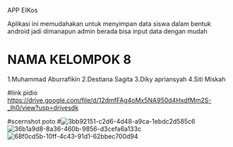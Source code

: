 APP EIKos

Aplikasi ini memudahakan untuk menyimpan data siswa dalam bentuk android jadi dimanapun admin 
berada bisa input data dengan mudah

# NAMA KELOMPOK 8
1.Muhammad Aburrafikin
2.Destiana Sagita
3.Diky apriansyah
4.Siti Miskah

#link pidio
https://drive.google.com/file/d/12dmfFAg4oMx5NA950d4HxdfMm2S-_Ih0/view?usp=drivesdk

#scernshot poto
#![3bb92151-c2d6-4d48-a9ca-1ebdc2d585c6](https://user-images.githubusercontent.com/108874091/177799887-fffe028f-c189-40df-9d21-df9ee63d747a.jpg)
![36b1a9d8-8a36-460b-9856-d3cefa6a133c](https://user-images.githubusercontent.com/108874091/177800064-d030e969-f675-4b71-ba57-71a1ef409ae8.jpg)
![68f0cd5b-10ff-4c43-91d1-62bbec700d94](https://user-images.githubusercontent.com/108874091/177800089-8422e967-0c36-4d53-bb52-69135347a078.jpg)

